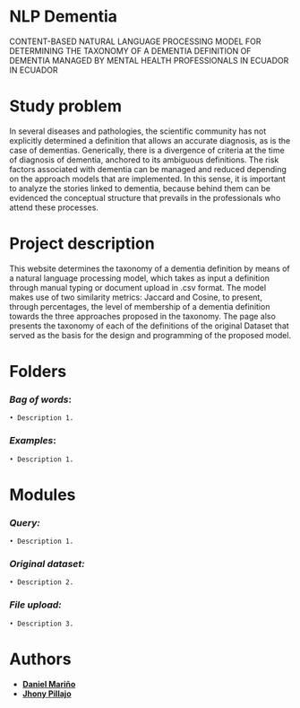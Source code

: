 # NLP Dementia
CONTENT-BASED NATURAL LANGUAGE PROCESSING MODEL FOR DETERMINING THE TAXONOMY OF A DEMENTIA DEFINITION OF DEMENTIA MANAGED BY MENTAL HEALTH PROFESSIONALS IN ECUADOR IN ECUADOR

# Study problem
In several diseases and pathologies, the scientific community has not explicitly determined a definition that allows an accurate diagnosis, as is the case of dementias. Generically, there is a divergence of criteria at the time of diagnosis of dementia, anchored to its ambiguous definitions. The risk factors associated with dementia can be managed and reduced depending on the approach models that are implemented. In this sense, it is important to analyze the stories linked to dementia, because behind them can be evidenced the conceptual structure that prevails in the professionals who attend these processes.

# Project description
This website determines the taxonomy of a dementia definition by means of a natural language processing model, which takes as input a definition through manual typing or document upload in .csv format. The model makes use of two similarity metrics: Jaccard and Cosine, to present, through percentages, the level of membership of a dementia definition towards the three approaches proposed in the taxonomy. The page also presents the taxonomy of each of the definitions of the original Dataset that served as the basis for the design and programming of the proposed model.

# Folders
### _Bag of words_:
```
• Description 1.
```

### _Examples_:
```
• Description 1.
```

# Modules
### _Query:_

```
• Description 1.
```

### _Original dataset:_

```
• Description 2.
```

### _File upload:_

```
• Description 3.
```

# Authors 
* **[Daniel Mariño](https://github.com/dmarinoz)**
* **[Jhony Pillajo](https://github.com/jpillajo)**
